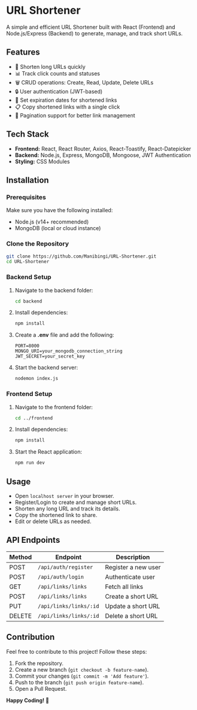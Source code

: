 # URL Shortener

A simple and efficient URL Shortener built with React (Frontend) and Node.js/Express (Backend) to generate, manage, and track short URLs.

## Features

- 🔗 Shorten long URLs quickly
- 📊 Track click counts and statuses
- 🗑️ CRUD operations: Create, Read, Update, Delete URLs
- 🔒 User authentication (JWT-based)
- 📆 Set expiration dates for shortened links
- 📋 Copy shortened links with a single click
- 📄 Pagination support for better link management

## Tech Stack

- **Frontend:** React, React Router, Axios, React-Toastify, React-Datepicker
- **Backend:** Node.js, Express, MongoDB, Mongoose, JWT Authentication
- **Styling:** CSS Modules

## Installation

### Prerequisites

Make sure you have the following installed:

- Node.js (v14+ recommended)
- MongoDB (local or cloud instance)

### Clone the Repository

```sh
git clone https://github.com/Manibingi/URL-Shortener.git
cd URL-Shortener
```

### Backend Setup

1. Navigate to the backend folder:
   ```sh
   cd backend
   ```
2. Install dependencies:
   ```sh
   npm install
   ```
3. Create a **.env** file and add the following:
   ```env
   PORT=8000
   MONGO_URI=your_mongodb_connection_string
   JWT_SECRET=your_secret_key
   ```
4. Start the backend server:
   ```sh
   nodemon index.js
   ```

### Frontend Setup

1. Navigate to the frontend folder:
   ```sh
   cd ../frontend
   ```
2. Install dependencies:
   ```sh
   npm install
   ```
3. Start the React application:
   ```sh
   npm run dev
   ```

## Usage

- Open `localhost server` in your browser.
- Register/Login to create and manage short URLs.
- Shorten any long URL and track its details.
- Copy the shortened link to share.
- Edit or delete URLs as needed.

## API Endpoints

| Method | Endpoint               | Description         |
| ------ | ---------------------- | ------------------- |
| POST   | `/api/auth/register`   | Register a new user |
| POST   | `/api/auth/login`      | Authenticate user   |
| GET    | `/api/links/links`     | Fetch all links     |
| POST   | `/api/links/links`     | Create a short URL  |
| PUT    | `/api/links/links/:id` | Update a short URL  |
| DELETE | `/api/links/links/:id` | Delete a short URL  |

## Contribution

Feel free to contribute to this project! Follow these steps:

1. Fork the repository.
2. Create a new branch (`git checkout -b feature-name`).
3. Commit your changes (`git commit -m 'Add feature'`).
4. Push to the branch (`git push origin feature-name`).
5. Open a Pull Request.

**Happy Coding! 🚀**
